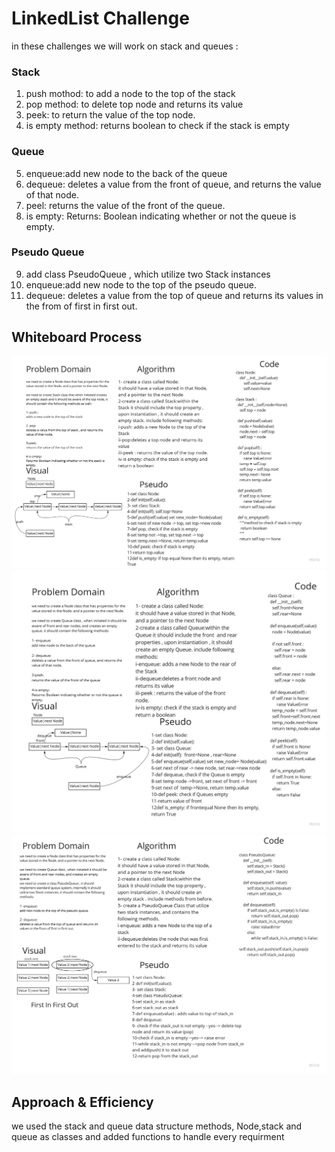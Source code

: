 # LinkedList Challenge
in these challenges we will work on stack and queues :
### Stack 
1. push mothod: to add a node to the top of the stack
2. pop method: to delete top node and returns its value
3. peek: to return the value of the top node. 
4. is empty method: returns boolean to check if the stack is empty
### Queue
 5. enqueue:add new node to the back of the queue
6. dequeue: deletes a value from the front of queue, and returns the value of that node.
7. peel: returns the value of the front of the queue.
8. is empty: Returns: Boolean indicating whether or not the queue is empty.
### Pseudo Queue
9. add class PseudoQueue , which utilize two Stack instances
10. enqueue:add new node to the top of the pseudo queue.
11. dequeue: deletes a value from the top of queue and returns its values in the from of first in first out.

## Whiteboard Process
![whiteboard](../data_structures_and_algorithms/assessts/stack.jpg)
![whiteboard](../data_structures_and_algorithms/assessts/Queue.jpg)
![whiteboard](../data_structures_and_algorithms/assessts/PQ.jpg)



## Approach & Efficiency
we used the stack and queue data structure methods, Node,stack and queue as classes and added functions to handle every requirment

